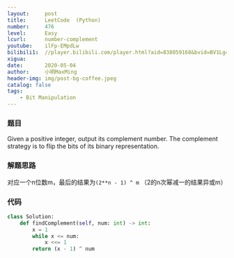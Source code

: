 ```yaml
---
layout:     post
title:      LeetCode  (Python)
number:     476
level:      Easy
lcurl:      number-complement
youtube:    ilFp-EMpdLw
bilibili1:  //player.bilibili.com/player.html?aid=838059168&bvid=BV1Lg4y167NB&cid=186896724&page=1
xigua:      
date:       2020-05-04
author:     小明MaxMing
header-img: img/post-bg-coffee.jpeg
catalog: false
tags:
    - Bit Manipulation
---
```


### 题目

Given a positive integer, output its complement number. The complement strategy is to flip the bits of its binary representation.

### 解题思路

对应一个n位数m，最后的结果为`(2**n - 1) ^ m` （2的n次幂减一的结果异或m）

### 代码
```python
class Solution:
    def findComplement(self, num: int) -> int:
        x = 1
        while x <= num:
            x <<= 1
        return (x - 1) ^ num
```
